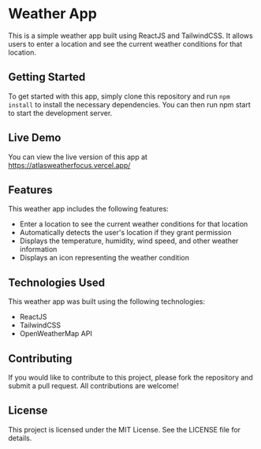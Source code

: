 # Weather App
This is a simple weather app built using ReactJS and TailwindCSS. It allows users to enter a location and see the current weather conditions for that location.

## Getting Started
To get started with this app, simply clone this repository and run `npm install` to install the necessary dependencies. You can then run npm start to start the development server.

## Live Demo
You can view the live version of this app at https://atlasweatherfocus.vercel.app/

## Features
This weather app includes the following features:

* Enter a location to see the current weather conditions for that location
* Automatically detects the user's location if they grant permission
* Displays the temperature, humidity, wind speed, and other weather information
* Displays an icon representing the weather condition

## Technologies Used
This weather app was built using the following technologies:

* ReactJS
* TailwindCSS
* OpenWeatherMap API

## Contributing
If you would like to contribute to this project, please fork the repository and submit a pull request. All contributions are welcome!

## License
This project is licensed under the MIT License. See the LICENSE file for details.
